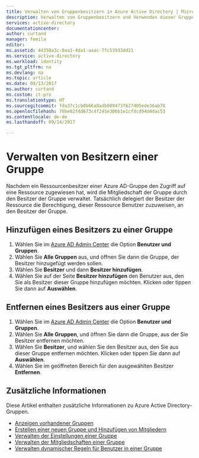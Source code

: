 ```yaml
---
title: Verwalten von Gruppenbesitzern in Azure Active Directory | Microsoft-Dokumentation
description: Verwalten von Gruppenbesitzern und Verwenden dieser Gruppen zum Verwalten des Zugriffs auf eine Ressource.
services: active-directory
documentationcenter: 
author: curtand
manager: femila
editor: 
ms.assetid: 44350a3c-8ea1-4da1-aaac-7fc53933dd21
ms.service: active-directory
ms.workload: identity
ms.tgt_pltfrm: na
ms.devlang: na
ms.topic: article
ms.date: 09/13/2017
ms.author: curtand
ms.custom: it-pro
ms.translationtype: HT
ms.sourcegitcommit: fda37c1cb0b66a8adb989473f627405ede36ab76
ms.openlocfilehash: 70be82fdd673c4f245e306b1e1cfdcd94d4dac53
ms.contentlocale: de-de
ms.lasthandoff: 09/14/2017

---
```

# <a name="managing-owners-for-a-group"></a>Verwalten von Besitzern einer Gruppe
Nachdem ein Ressourcenbesitzer einer Azure AD-Gruppe den Zugriff auf eine Ressource zugewiesen hat, wird die Mitgliedschaft der Gruppe durch den Besitzer der Gruppe verwaltet. Tatsächlich delegiert der Besitzer der Ressource die Berechtigung, dieser Ressource Benutzer zuzuweisen, an den Besitzer der Gruppe.

## <a name="add-an-owner-to-a-group"></a>Hinzufügen eines Besitzers zu einer Gruppe

1. Wählen Sie im [Azure AD Admin Center](https://aad.portal.azure.com) die Option **Benutzer und Gruppen**.
2. Wählen Sie **Alle Gruppen** aus, und öffnen Sie dann die Gruppe, der Besitzer hinzugefügt werden sollen.
3. Wählen Sie **Besitzer** und dann **Besitzer hinzufügen**.
4. Wählen Sie auf der Seite **Besitzer hinzufügen** den Benutzer aus, den Sie als Besitzer dieser Gruppe hinzufügen möchten. Klicken oder tippen Sie dann auf **Auswählen**. 

## <a name="remove-an-owner-from-a-group"></a>Entfernen eines Besitzers aus einer Gruppe

1. Wählen Sie im [Azure AD Admin Center](https://aad.portal.azure.com) die Option **Benutzer und Gruppen**.
2. Wählen Sie **Alle Gruppen**, und öffnen Sie dann die Gruppe, aus der Sie Besitzer entfernen möchten.
3. Wählen Sie **Besitzer**, und wählen Sie den Besitzer aus, den Sie aus dieser Gruppe entfernen möchten. Klicken oder tippen Sie dann auf **Auswählen**.
4. Wählen Sie im geöffneten Bereich für den ausgewählten Besitzer **Entfernen**.

## <a name="additional-information"></a>Zusätzliche Informationen
Diese Artikel enthalten zusätzliche Informationen zu Azure Active Directory-Gruppen.

* [Anzeigen vorhandener Gruppen](active-directory-groups-view-azure-portal.md)
* [Erstellen einer neuen Gruppe und Hinzufügen von Mitgliedern](active-directory-groups-create-azure-portal.md)
* [Verwalten der Einstellungen einer Gruppe](active-directory-groups-settings-azure-portal.md)
* [Verwalten der Mitgliedschaften einer Gruppe](active-directory-groups-membership-azure-portal.md)
* [Verwalten dynamischer Regeln für Benutzer in einer Gruppe](active-directory-groups-dynamic-membership-azure-portal.md)

